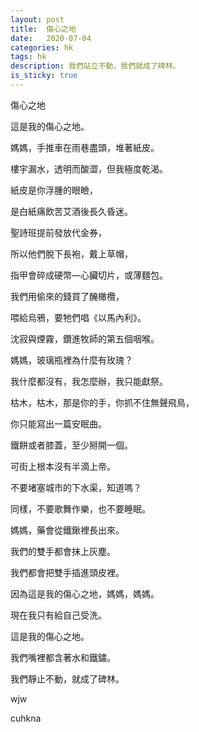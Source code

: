 ```yaml
---
layout: post
title:  傷心之地
date:   2020-07-04
categories: hk
tags: hk
description: 我們站立不動，我們就成了碑林。
is_sticky: true
---
```


傷心之地


這是我的傷心之地。

媽媽，手推車在雨巷盡頭，堆著紙皮。

樓宇漏水，透明而酸澀，但我極度乾渴。

紙皮是你浮腫的眼瞼，

是白紙痛飲苦艾酒後長久昏迷。


聖詩班提前發放代金券，

所以他們脫下長袍，戴上草帽，

指甲會碎成硬幣—心臟切片，或薄麵包。

我們用偷來的錢買了醃橄欖，

喂給烏鴉，要牠們唱《以馬內利》。

沈寂與煙霧，鑽進牧師的第五個咽喉。


媽媽，玻璃瓶裡為什麼有玫瑰？

我什麼都沒有，我怎麼辦，我只能獻祭。

枯木，枯木，那是你的手，你抓不住無聲飛鳥，

你只能寫出一篇安眠曲。

鐵餅或者膝蓋，至少掰開一個。

可街上根本沒有半滴上帝。


不要堵塞城市的下水渠，知道嗎？

同樣，不要歌舞作樂，也不要睡眠。

媽媽，藥會從鐵鍬裡長出來。

我們的雙手都會抹上灰塵。

我們都會把雙手插進頭皮裡。


因為這是我的傷心之地，媽媽，媽媽。

現在我只有給自己受洗。

這是我的傷心之地。

我們嘴裡都含著水和鐵鏽。

我們靜止不動，就成了碑林。

wjw

cuhkna
